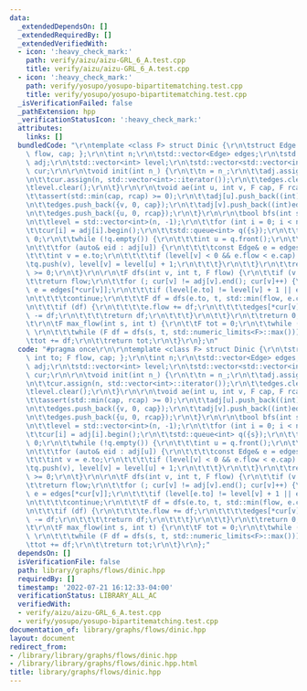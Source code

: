 ```yaml
---
data:
  _extendedDependsOn: []
  _extendedRequiredBy: []
  _extendedVerifiedWith:
  - icon: ':heavy_check_mark:'
    path: verify/aizu/aizu-GRL_6_A.test.cpp
    title: verify/aizu/aizu-GRL_6_A.test.cpp
  - icon: ':heavy_check_mark:'
    path: verify/yosupo/yosupo-bipartitematching.test.cpp
    title: verify/yosupo/yosupo-bipartitematching.test.cpp
  _isVerificationFailed: false
  _pathExtension: hpp
  _verificationStatusIcon: ':heavy_check_mark:'
  attributes:
    links: []
  bundledCode: "\r\ntemplate <class F> struct Dinic {\r\n\tstruct Edge { int to; F\
    \ flow, cap; };\r\n\tint n;\r\n\tstd::vector<Edge> edges;\r\n\tstd::vector<std::vector<int>>\
    \ adj;\r\n\tstd::vector<int> level;\r\n\tstd::vector<std::vector<int>::iterator>\
    \ cur;\r\n\r\n\tvoid init(int n_) {\r\n\t\tn = n_;\r\n\t\tadj.assign(n, std::vector<int>());\r\
    \n\t\tcur.assign(n, std::vector<int>::iterator());\r\n\t\tedges.clear();\r\n\t\
    \tlevel.clear();\r\n\t}\r\n\r\n\tvoid ae(int u, int v, F cap, F rcap = 0) {\r\n\
    \t\tassert(std::min(cap, rcap) >= 0);\r\n\t\tadj[u].push_back((int)edges.size());\r\
    \n\t\tedges.push_back({v, 0, cap});\r\n\t\tadj[v].push_back((int)edges.size());\r\
    \n\t\tedges.push_back({u, 0, rcap});\r\n\t}\r\n\r\n\tbool bfs(int s, int t) {\r\
    \n\t\tlevel = std::vector<int>(n, -1);\r\n\t\tfor (int i = 0; i < n; i++)\r\n\t\
    \t\tcur[i] = adj[i].begin();\r\n\t\tstd::queue<int> q({s});\r\n\t\tlevel[s] =\
    \ 0;\r\n\t\twhile (!q.empty()) {\r\n\t\t\tint u = q.front();\r\n\t\t\tq.pop();\r\
    \n\t\t\tfor (auto& eid : adj[u]) {\r\n\t\t\t\tconst Edge& e = edges[eid];\r\n\t\
    \t\t\tint v = e.to;\r\n\t\t\t\tif (level[v] < 0 && e.flow < e.cap) \r\n\t\t\t\t\
    \tq.push(v), level[v] = level[u] + 1;\r\n\t\t\t}\r\n\t\t}\r\n\t\treturn level[t]\
    \ >= 0;\r\n\t}\r\n\r\n\tF dfs(int v, int t, F flow) {\r\n\t\tif (v == t)\r\n\t\
    \t\treturn flow;\r\n\t\tfor (; cur[v] != adj[v].end(); cur[v]++) {\r\n\t\t\tEdge&\
    \ e = edges[*cur[v]];\r\n\t\t\tif (level[e.to] != level[v] + 1 || e.flow == e.cap)\r\
    \n\t\t\t\tcontinue;\r\n\t\t\tF df = dfs(e.to, t, std::min(flow, e.cap - e.flow));\r\
    \n\t\t\tif (df) {\r\n\t\t\t\te.flow += df;\r\n\t\t\t\tedges[*cur[v] ^ 1].flow\
    \ -= df;\r\n\t\t\t\treturn df;\r\n\t\t\t}\r\n\t\t}\r\n\t\treturn 0;\r\n\t}\r\n\
    \t\r\n\tF max_flow(int s, int t) {\r\n\t\tF tot = 0;\r\n\t\twhile (bfs(s, t))\
    \ \r\n\t\t\twhile (F df = dfs(s, t, std::numeric_limits<F>::max())) \r\n\t\t\t\
    \ttot += df;\r\n\t\treturn tot;\r\n\t}\r\n};\n"
  code: "#pragma once\r\n\r\ntemplate <class F> struct Dinic {\r\n\tstruct Edge {\
    \ int to; F flow, cap; };\r\n\tint n;\r\n\tstd::vector<Edge> edges;\r\n\tstd::vector<std::vector<int>>\
    \ adj;\r\n\tstd::vector<int> level;\r\n\tstd::vector<std::vector<int>::iterator>\
    \ cur;\r\n\r\n\tvoid init(int n_) {\r\n\t\tn = n_;\r\n\t\tadj.assign(n, std::vector<int>());\r\
    \n\t\tcur.assign(n, std::vector<int>::iterator());\r\n\t\tedges.clear();\r\n\t\
    \tlevel.clear();\r\n\t}\r\n\r\n\tvoid ae(int u, int v, F cap, F rcap = 0) {\r\n\
    \t\tassert(std::min(cap, rcap) >= 0);\r\n\t\tadj[u].push_back((int)edges.size());\r\
    \n\t\tedges.push_back({v, 0, cap});\r\n\t\tadj[v].push_back((int)edges.size());\r\
    \n\t\tedges.push_back({u, 0, rcap});\r\n\t}\r\n\r\n\tbool bfs(int s, int t) {\r\
    \n\t\tlevel = std::vector<int>(n, -1);\r\n\t\tfor (int i = 0; i < n; i++)\r\n\t\
    \t\tcur[i] = adj[i].begin();\r\n\t\tstd::queue<int> q({s});\r\n\t\tlevel[s] =\
    \ 0;\r\n\t\twhile (!q.empty()) {\r\n\t\t\tint u = q.front();\r\n\t\t\tq.pop();\r\
    \n\t\t\tfor (auto& eid : adj[u]) {\r\n\t\t\t\tconst Edge& e = edges[eid];\r\n\t\
    \t\t\tint v = e.to;\r\n\t\t\t\tif (level[v] < 0 && e.flow < e.cap) \r\n\t\t\t\t\
    \tq.push(v), level[v] = level[u] + 1;\r\n\t\t\t}\r\n\t\t}\r\n\t\treturn level[t]\
    \ >= 0;\r\n\t}\r\n\r\n\tF dfs(int v, int t, F flow) {\r\n\t\tif (v == t)\r\n\t\
    \t\treturn flow;\r\n\t\tfor (; cur[v] != adj[v].end(); cur[v]++) {\r\n\t\t\tEdge&\
    \ e = edges[*cur[v]];\r\n\t\t\tif (level[e.to] != level[v] + 1 || e.flow == e.cap)\r\
    \n\t\t\t\tcontinue;\r\n\t\t\tF df = dfs(e.to, t, std::min(flow, e.cap - e.flow));\r\
    \n\t\t\tif (df) {\r\n\t\t\t\te.flow += df;\r\n\t\t\t\tedges[*cur[v] ^ 1].flow\
    \ -= df;\r\n\t\t\t\treturn df;\r\n\t\t\t}\r\n\t\t}\r\n\t\treturn 0;\r\n\t}\r\n\
    \t\r\n\tF max_flow(int s, int t) {\r\n\t\tF tot = 0;\r\n\t\twhile (bfs(s, t))\
    \ \r\n\t\t\twhile (F df = dfs(s, t, std::numeric_limits<F>::max())) \r\n\t\t\t\
    \ttot += df;\r\n\t\treturn tot;\r\n\t}\r\n};"
  dependsOn: []
  isVerificationFile: false
  path: library/graphs/flows/dinic.hpp
  requiredBy: []
  timestamp: '2022-07-21 16:12:33-04:00'
  verificationStatus: LIBRARY_ALL_AC
  verifiedWith:
  - verify/aizu/aizu-GRL_6_A.test.cpp
  - verify/yosupo/yosupo-bipartitematching.test.cpp
documentation_of: library/graphs/flows/dinic.hpp
layout: document
redirect_from:
- /library/library/graphs/flows/dinic.hpp
- /library/library/graphs/flows/dinic.hpp.html
title: library/graphs/flows/dinic.hpp
---
```

